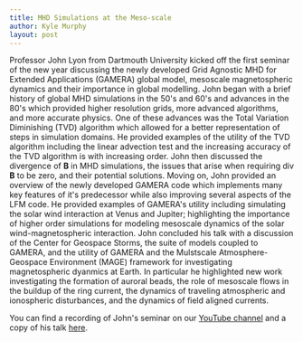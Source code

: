 ```yaml
---
title: MHD Simulations at the Meso-scale
author: Kyle Murphy
layout: post
---
```


Professor John Lyon from Dartmouth University kicked off the first seminar of the new year discussing the newly developed Grid Agnostic MHD for Extended Applications (GAMERA) global model, mesoscale magnetospheric dynamics and their importance in global modelling. John began with a brief history of global MHD simulations in the 50's and 60's and advances in the 80's which provided higher resolution grids, more advanced algorithms, and more accurate physics. One of these advances was the Total Variation Diminishing (TVD) algorithm which allowed for a better representation of steps in simulation domains. He provided examples of the utility of the TVD algorithm including the linear advection test and the increasing accuracy of the TVD algorithm is with increasing order. John then discussed the divergence of **B** in MHD simulations, the issues that arise when requiring div **B** to be zero, and their potential solutions. Moving on, John provided an overview of the newly developed GAMERA code which implements many key features of it's predecessor while also improving several aspects of the LFM code. He provided examples of GAMERA's utility including simulating the solar wind interaction at Venus and Jupiter; highlighting the importance of higher order simulations for modeling mesoscale dynamics of the solar wind-magnetospheric interaction. John concluded his talk with a discussion of the Center for Geospace Storms, the suite of models coupled to GAMERA, and the utility of GAMERA and the Mulstscale Atmosphere-Geospace Environment (MAGE) framework for investigating magnetospheric dyanmics at Earth. In particular he highlighted new work investigating the formation of auroral beads, the role of mesoscale flows in the buildup of the ring current, the dynamics of traveling atmospheric and ionospheric disturbances, and the dynamics of field aligned currents.   

You can find a recording of John's seminar on our [YouTube channel][1] and a copy of his talk [here][2].


[1]:https://www.youtube.com/channel/UCNlOK9mCmI3V111EHQRCuEQ
[2]:https://github.com/MSOLSS/MagSeminars/blob/master/presentations/